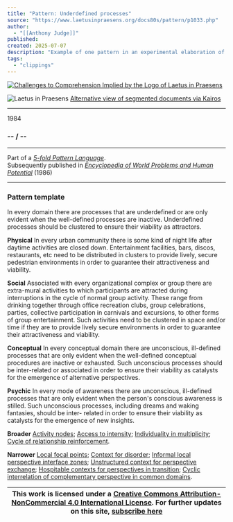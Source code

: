 ```yaml
---
title: "Pattern: Underdefined processes"
source: "https://www.laetusinpraesens.org/docs80s/pattern/p1033.php"
author:
  - "[[Anthony Judge]]"
published:
created: 2025-07-07
description: "Example of one pattern in an experimental elaboration of a 5-fold pattern language. This explores the parallel between patterns at the physical level, the social level, the conceptual level, and the psychic level in the light of an underlying template based on the insights of Christopher Alexander"
tags:
  - "clippings"
---
```

[![Challenges to Comprehension Implied by the Logo
of Laetus in Praesens](https://www.laetusinpraesens.org/common/images/achngcol.jpg "Challenges to Comprehension Implied by the Logo
of Laetus in Praesens")](https://www.laetusinpraesens.org/context/logo_laetus.php)

![Laetus in Praesens](https://www.laetusinpraesens.org/common/images/laetus_title2.png) [Alternative view of segmented documents via Kairos](https://kairos.laetusinpraesens.org/p1033_8_pat_h_1)

---

1984

### \-- / --

---

Part of a *[5-fold Pattern Language](https://www.laetusinpraesens.org/docs80s/84patlan.php)*.  
Subsequently published in *[Encyclopedia of World Problems and Human Potential](https://www.un-intelligible.org/projects/homeency.php)* (1986)

---

### Pattern template

In every domain there are processes that are underdefined or are only evident when the well-defined processes are inactive. Underdefined processes should be clustered to ensure their viability as attractors.

**Physical** In every urban community there is some kind of night life after daytime activities are closed down. Entertainment facilities, bars, discos, restaurants, etc need to be distributed in clusters to provide lively, secure pedestrian environments in order to guarantee their attractiveness and viability.

**Social** Associated with every organizational complex or group there are extra-mural activities to which participants are attracted during interruptions in the cycle of normal group activity. These range from drinking together through office recreation clubs, group celebrations, parties, collective participation in carnivals and excursions, to other forms of group entertainment. Such activities need to be clustered in space and/or time if they are to provide lively secure environments in order to guarantee their attractiveness and viability.

**Conceptual** In every conceptual domain there are unconscious, ill-defined processes that are only evident when the well-defined conceptual procedures are inactive or exhausted. Such unconscious processes should be inter-related or associated in order to ensure their viability as catalysts for the emergence of alternative perspectives.

**Psychic** In every mode of awareness there are unconscious, ill-defined processes that are only evident when the person's conscious awareness is stilled. Such unconscious processes, including dreams and waking fantasies, should be inter- related in order to ensure their viability as catalysts for the emergence of new insights.

**Broader** [Activity nodes](https://www.laetusinpraesens.org/docs80s/pattern/p1030.php); [Access to intensity](https://www.laetusinpraesens.org/docs80s/pattern/p1010.php); [Individuality in multiplicity](https://www.laetusinpraesens.org/docs80s/pattern/p1012.php); [Cycle of relationship reinforcement](https://www.laetusinpraesens.org/docs80s/pattern/p1031.php).

**Narrower** [Local focal points](https://www.laetusinpraesens.org/docs80s/pattern/p1044.php); [Context for disorder](https://www.laetusinpraesens.org/docs80s/pattern/p1058.php); [Informal local perspective interface zones](https://www.laetusinpraesens.org/docs80s/pattern/p1088.php); [Unstructured context for perspective exchange](https://www.laetusinpraesens.org/docs80s/pattern/p1090.php); [Hospitable contexts for perspectives in transition](https://www.laetusinpraesens.org/docs80s/pattern/p1091.php); [Cyclic interrelation of complementary perspective in common domains](https://www.laetusinpraesens.org/docs80s/pattern/p1063.php).

| This work is licensed under a [Creative Commons Attribution-NonCommercial 4.0 International License](http://creativecommons.org/licenses/by-nc/4.0/).  For further updates on this site, [subscribe here](https://laetusinpraesens.us19.list-manage.com/subscribe/post?u=1b1bc3aae057999099ff24455&id=4c64c53b45) |
| --- |